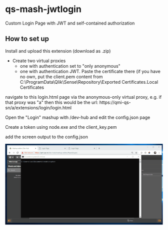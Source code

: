 # qs-mash-jwtlogin
Custom Login Page with JWT and self-contained authorization

## How to set up
Install and upload this extension (download as .zip)
 - Create two virtual proxies
   * one with authentication set to "only anonymous" 
   * one with authentication JWT. Paste the certificate there (if you have no own, put the client.pem content from C:\ProgramData\Qlik\Sense\Repository\Exported Certificates\.Local Certificates

navigate to this login.html page via the anonymous-only virtual proxy, e.g. if that proxy was "a" then this would be the url: 
https://qmi-qs-sn/a/extensions/login/login.html

Open the "Login" mashup with /dev-hub and edit the config.json page

Create a token using node.exe and the client_key.pem

add the screen output to the config.json

![alttext](https://github.com/ChristofSchwarz/pics/raw/master/jwttokenslogin.gif "screenshot")

